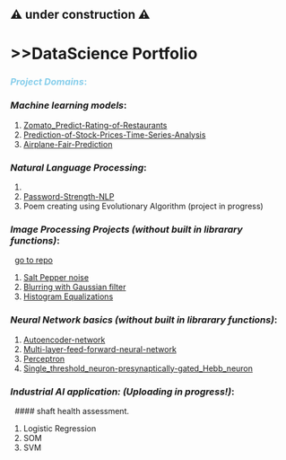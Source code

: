 ## ⚠️ under construction ⚠️

# >>**DataScience Portfolio**

### <span style="color:skyblue">*Project Domains*:</span>

### __*Machine learning models*__:
1. [Zomato_Predict-Rating-of-Restaurants](https://github.com/vaishnavi1197/Zomato_Predict-Rating-of-Restaurants.)
2. [Prediction-of-Stock-Prices-Time-Series-Analysis](https://github.com/vaishnavi1197/Prediction-of-Stock-Prices-Time-Series-Analysis-)
3. [Airplane-Fair-Prediction](https://github.com/vaishnavi1197/Airplane-Fair-Prediction-)

### __*Natural Language Processing*__:
1. 
2. [Password-Strength-NLP](https://github.com/vaishnavi1197/Password-Strength-NLP-)
3. Poem creating using Evolutionary Algorithm (project in progress)

### __*Image Processing Projects (without built in librarary functions)*__:
  [go to repo](https://github.com/vaishnavi1197/Digital-Image-Processing-Library)
  
1. [Salt Pepper noise](https://github.com/vaishnavi1197/Digital-Image-Processing-Library/tree/main/Salt%20Pepper%20noise)
2. [Blurring with Gaussian filter](https://github.com/vaishnavi1197/Digital-Image-Processing-Library/tree/main/Blurring_Gaussian_Filtering)
3. [Histogram Equalizations](https://github.com/vaishnavi1197/Digital-Image-Processing-Library/tree/main/Histogram%20Equalizations)


### __*Neural Network basics (without built in librarary functions)*__:
1. [Autoencoder-network ](https://github.com/vaishnavi1197/Autoencoder-network)
2. [Multi-layer-feed-forward-neural-network ](https://github.com/vaishnavi1197/-Multi-layer-feed-forward-neural-network)
3. [Perceptron](https://github.com/vaishnavi1197/Perceptron)
4. [Single_threshold_neuron-presynaptically-gated_Hebb_neuron](https://github.com/vaishnavi1197/Single_threshold_neuron-presynaptically-gated_Hebb_neuron)


### __*Industrial AI application: (Uploading in progress!)*__:
  #### shaft health assessment.
1. Logistic Regression
2. SOM
3. SVM

